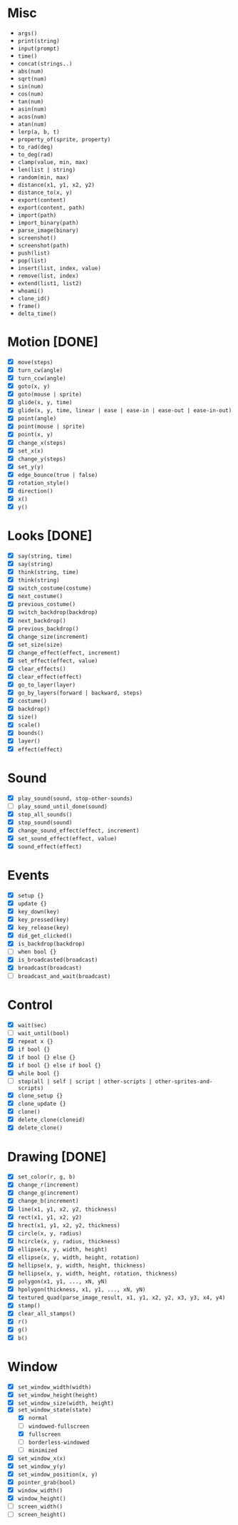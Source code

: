 # Misc

- `args()`
- `print(string)`
- `input(prompt)`
- `time()`
- `concat(strings..)`
- `abs(num)`
- `sqrt(num)`
- `sin(num)`
- `cos(num)`
- `tan(num)`
- `asin(num)`
- `acos(num)`
- `atan(num)`
- `lerp(a, b, t)`
- `property_of(sprite, property)`
- `to_rad(deg)`
- `to_deg(rad)`
- `clamp(value, min, max)`
- `len(list | string)`
- `random(min, max)`
- `distance(x1, y1, x2, y2)`
- `distance_to(x, y)`
- `export(content)`
- `export(content, path)`
- `import(path)`
- `import_binary(path)`
- `parse_image(binary)`
- `screenshot()`
- `screenshot(path)`
- `push(list)`
- `pop(list)`
- `insert(list, index, value)`
- `remove(list, index)`
- `extend(list1, list2)`
- `whoami()`
- `clone_id()`
- `frame()`
- `delta_time()`

# Motion [DONE]

- [x] `move(steps)`
- [x] `turn_cw(angle)`
- [x] `turn_ccw(angle)`
- [x] `goto(x, y)`
- [x] `goto(mouse | sprite)`
- [x] `glide(x, y, time)`
- [x] `glide(x, y, time, linear | ease | ease-in | ease-out | ease-in-out)`
- [x] `point(angle)`
- [x] `point(mouse | sprite)`
- [x] `point(x, y)`
- [x] `change_x(steps)`
- [x] `set_x(x)`
- [x] `change_y(steps)`
- [x] `set_y(y)`
- [x] `edge_bounce(true | false)`
- [x] `rotation_style()`
- [x] `direction()`
- [x] `x()`
- [x] `y()`

# Looks [DONE]

- [x] `say(string, time)`
- [x] `say(string)`
- [x] `think(string, time)`
- [x] `think(string)`
- [x] `switch_costume(costume)`
- [x] `next_costume()`
- [x] `previous_costume()`
- [x] `switch_backdrop(backdrop)`
- [x] `next_backdrop()`
- [x] `previous_backdrop()`
- [x] `change_size(increment)`
- [x] `set_size(size)`
- [x] `change_effect(effect, increment)`
- [x] `set_effect(effect, value)`
- [x] `clear_effects()`
- [x] `clear_effect(effect)`
- [x] `go_to_layer(layer)`
- [x] `go_by_layers(forward | backward, steps)`
- [x] `costume()`
- [x] `backdrop()`
- [x] `size()`
- [x] `scale()`
- [x] `bounds()`
- [x] `layer()`
- [x] `effect(effect)`

# Sound

- [x] `play_sound(sound, stop-other-sounds)`
- [ ] `play_sound_until_done(sound)`
- [x] `stop_all_sounds()`
- [x] `stop_sound(sound)`
- [x] `change_sound_effect(effect, increment)`
- [x] `set_sound_effect(effect, value)`
- [x] `sound_effect(effect)`

# Events

- [x] `setup {}`
- [x] `update {}`
- [x] `key_down(key)`
- [x] `key_pressed(key)`
- [x] `key_release(key)`
- [x] `did_get_clicked()`
- [x] `is_backdrop(backdrop)`
- [ ] `when bool {}`
- [x] `is_broadcasted(broadcast)`
- [x] `broadcast(broadcast)`
- [ ] `broadcast_and_wait(broadcast)`

# Control

- [x] `wait(sec)`
- [ ] `wait_until(bool)`
- [x] `repeat x {}`
- [x] `if bool {}`
- [x] `if bool {} else {}`
- [x] `if bool {} else if bool {}`
- [x] `while bool {}`
- [ ] `stop(all | self | script | other-scripts | other-sprites-and-scripts)`
- [x] `clone_setup {}`
- [x] `clone_update {}`
- [x] `clone()`
- [x] `delete_clone(cloneid)`
- [x] `delete_clone()`

# Drawing [DONE]

- [x] `set_color(r, g, b)`
- [x] `change_r(increment)`
- [x] `change_g(increment)`
- [x] `change_b(increment)`
- [x] `line(x1, y1, x2, y2, thickness)`
- [x] `rect(x1, y1, x2, y2)`
- [x] `hrect(x1, y1, x2, y2, thickness)`
- [x] `circle(x, y, radius)`
- [x] `hcircle(x, y, radius, thickness)`
- [x] `ellipse(x, y, width, height)`
- [x] `ellipse(x, y, width, height, rotation)`
- [x] `hellipse(x, y, width, height, thickness)`
- [x] `hellipse(x, y, width, height, rotation, thickness)`
- [x] `polygon(x1, y1, ..., xN, yN)`
- [x] `hpolygon(thickness, x1, y1, ..., xN, yN)`
- [x] `textured_quad(parse_image_result, x1, y1, x2, y2, x3, y3, x4, y4)`
- [x] `stamp()`
- [x] `clear_all_stamps()`
- [x] `r()`
- [x] `g()`
- [x] `b()`

# Window

- [x] `set_window_width(width)`
- [x] `set_window_height(height)`
- [x] `set_window_size(width, height)`
- [x] `set_window_state(state)`
    - [x] `normal`
    - [ ] `windowed-fullscreen`
    - [x] `fullscreen`
    - [ ] `borderless-windowed`
    - [ ] `minimized`
- [x] `set_window_x(x)`
- [x] `set_window_y(y)`
- [x] `set_window_position(x, y)`
- [x] `pointer_grab(bool)`
- [x] `window_width()`
- [x] `window_height()`
- [ ] `screen_width()`
- [ ] `screen_height()`
